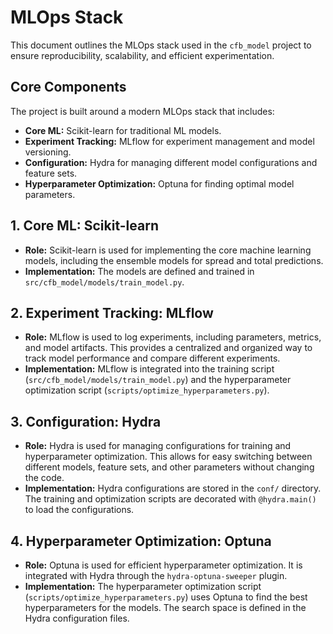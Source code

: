 # MLOps Stack

This document outlines the MLOps stack used in the `cfb_model` project to ensure reproducibility, scalability, and efficient experimentation.

## Core Components

The project is built around a modern MLOps stack that includes:

- **Core ML:** Scikit-learn for traditional ML models.
- **Experiment Tracking:** MLflow for experiment management and model versioning.
- **Configuration:** Hydra for managing different model configurations and feature sets.
- **Hyperparameter Optimization:** Optuna for finding optimal model parameters.

## 1. Core ML: Scikit-learn

- **Role:** Scikit-learn is used for implementing the core machine learning models, including the ensemble models for spread and total predictions.
- **Implementation:** The models are defined and trained in `src/cfb_model/models/train_model.py`.

## 2. Experiment Tracking: MLflow

- **Role:** MLflow is used to log experiments, including parameters, metrics, and model artifacts. This provides a centralized and organized way to track model performance and compare different experiments.
- **Implementation:** MLflow is integrated into the training script (`src/cfb_model/models/train_model.py`) and the hyperparameter optimization script (`scripts/optimize_hyperparameters.py`).

## 3. Configuration: Hydra

- **Role:** Hydra is used for managing configurations for training and hyperparameter optimization. This allows for easy switching between different models, feature sets, and other parameters without changing the code.
- **Implementation:** Hydra configurations are stored in the `conf/` directory. The training and optimization scripts are decorated with `@hydra.main()` to load the configurations.

## 4. Hyperparameter Optimization: Optuna

- **Role:** Optuna is used for efficient hyperparameter optimization. It is integrated with Hydra through the `hydra-optuna-sweeper` plugin.
- **Implementation:** The hyperparameter optimization script (`scripts/optimize_hyperparameters.py`) uses Optuna to find the best hyperparameters for the models. The search space is defined in the Hydra configuration files.
